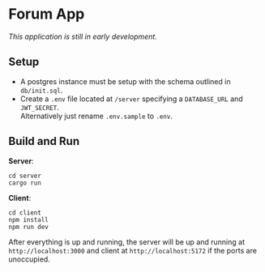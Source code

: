 # Forum App

*This application is still in early development.*

## Setup
* A postgres instance must be setup with the schema outlined in `db/init.sql`.
* Create a `.env` file located at `/server` specifying a `DATABASE_URL` and `JWT_SECRET`.  
Alternatively just rename `.env.sample` to `.env`.

## Build and Run

**Server**:
```
cd server
cargo run
```

**Client**:
```
cd client
npm install
npm run dev
```

After everything is up and running, the server will be up and running at `http://localhost:3000` and client at `http://localhost:5172` if the ports are unoccupied.
